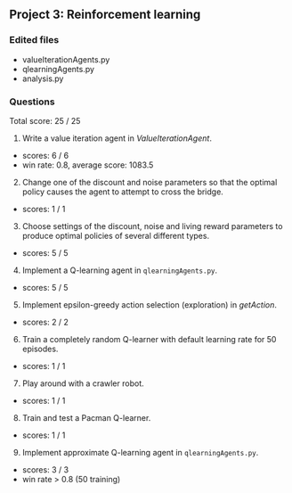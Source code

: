 ## Project 3: Reinforcement learning
### Edited files
- valueIterationAgents.py
- qlearningAgents.py
- analysis.py

### Questions
Total score: 25 / 25

1. Write a value iteration agent in *ValueIterationAgent*.
- scores: 6 / 6
- win rate: 0.8, average score: 1083.5

2. Change one of the discount and noise parameters so that the optimal policy causes the agent to attempt to cross the bridge.
- scores: 1 / 1

3. Choose settings of the discount, noise and living reward parameters to produce optimal policies of several different types.
- scores: 5 / 5

4. Implement a Q-learning agent in `qlearningAgents.py`.
- scores: 5 / 5

5. Implement epsilon-greedy action selection (exploration) in *getAction*.
- scores: 2 / 2

6. Train a completely random Q-learner with default learning rate for 50 episodes.
- scores: 1 / 1

7. Play around with a crawler robot.
- scores: 1 / 1

8. Train and test a Pacman Q-learner.
- scores: 1 / 1

9. Implement approximate Q-learning agent in `qlearningAgents.py`.
- scores: 3 / 3
- win rate > 0.8 (50 training)
